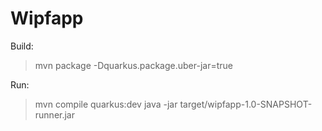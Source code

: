 # Wipfapp

Build:
> mvn package -Dquarkus.package.uber-jar=true

Run:
> mvn compile quarkus:dev
> java -jar target/wipfapp-1.0-SNAPSHOT-runner.jar 